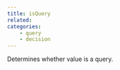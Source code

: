 ```yaml
---
title: isQuery
related:
categories:
    - query
    - decision
---
```


Determines whether value is a query.